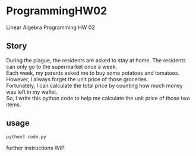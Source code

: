 # ProgrammingHW02

Linear Algebra Programming HW 02

## Story

During the plague, the residents are asked to stay at home. The residents can only go to the supermarket once a week.  
Each week, my parents asked me to buy some potatoes and tomatoes.  
However, I always forget the unit price of those groceries.  
Fortunately, I can calculate the total price by counting how much money was left in my wallet.  
So, I write this python code to help me calculate the unit price of those two items.  

## usage

```
python3 code.py
```
further instructions WIP.


